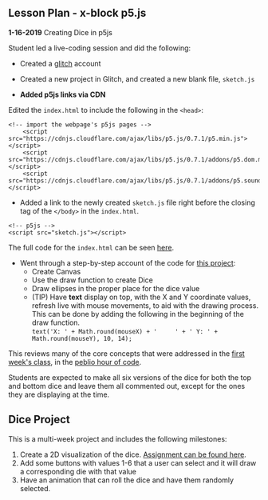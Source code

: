## Lesson Plan - x-block p5.js
**1-16-2019**
Creating Dice in p5js

Student led a live-coding session and did the following:

- Created a [glitch](https://glitch.com) account

- Created a new project in Glitch, and created a new blank file, `sketch.js`
- **Added p5js links via CDN**
  
Edited the `index.html` to include the following in the `<head>`:  
``` 
<!-- import the webpage's p5js pages -->
    <script src="https://cdnjs.cloudflare.com/ajax/libs/p5.js/0.7.1/p5.min.js"></script>
    <script src="https://cdnjs.cloudflare.com/ajax/libs/p5.js/0.7.1/addons/p5.dom.min.js"></script>
    <script src="https://cdnjs.cloudflare.com/ajax/libs/p5.js/0.7.1/addons/p5.sound.min.js"></script>
 ```
- Added a link to the newly created `sketch.js` file right before the closing tag of the `</body>`
in the `index.html`.
```
<!-- p5js -->
<script src="sketch.js"></script>
```
The full code for the `index.html` can be seen [here](https://github.com/lrei-coding/p5js_18-19/blob/master/dice/index.html).

- Went through a step-by-step account of the code for [this project](https://quiet-timer.glitch.me/):
    - Create Canvas
    - Use the draw function to create Dice
    - Draw ellipses in the proper place for the dice value
    - (TIP) Have **text** display on top, with the X and Y coordinate values, refresh live with mouse movements, to aid with the drawing process. This can be done by adding the following in the beginning of the draw function.  
```text('X: ' + Math.round(mouseX) + '     ' + ' Y: ' + Math.round(mouseY), 10, 14);```

This reviews many of the core concepts that were addressed in the [first week's class](https://github.com/lrei-coding/p5js_18-19/blob/master/class-notes/2019_01_09.md), in the [peblio hour of code](https://demo.peblio.co/pebl/AXcwQlcDZ).

Students are expected to make all six versions of the dice for both the top and bottom dice and leave them all commented out, except for the ones they are displaying at the time.

## Dice Project

This is a multi-week project and includes the following milestones:
1) Create a 2D visualization of the dice. [Assignment can be found here](https://github.com/lrei-coding/p5js_18-19/blob/master/dice/dice-assignment_01.md).
2) Add some buttons with values 1-6 that a user can select and it will draw a corresponding die with that value
3) Have an animation that can roll the dice and have them randomly selected. 
